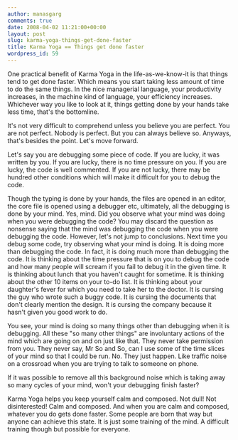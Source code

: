 ```yaml
---
author: manasgarg
comments: true
date: 2008-04-02 11:21:00+00:00
layout: post
slug: karma-yoga-things-get-done-faster
title: Karma Yoga == Things get done faster
wordpress_id: 59
---
```


One practical benefit of Karma Yoga in the life-as-we-know-it is that things tend to get done faster. Which means you start taking less amount of time to do the same things. In the nice managerial language, your productivity increases, in the machine kind of language, your efficiency increases. Whichever way you like to look at it, things getting done by your hands take less time, that's the bottomline.

It's not very difficult to comprehend unless you believe you are perfect. You are not perfect. Nobody is perfect. But you can always believe so. Anyways, that's besides the point. Let's move forward.

Let's say you are debugging some piece of code. If you are lucky, it was written by you. If you are lucky, there is no time pressure on you. If you are lucky, the code is well commented. If you are not lucky, there may be hundred other conditions which will make it difficult for you to debug the code.

Though the typing is done by your hands, the files are opened in an editor, the core file is opened using a debugger etc, ultimately, all the debugging is done by your mind. Yes, mind. Did you observe what your mind was doing when you were debugging the code? You may discard the question as nonsense saying that the mind was debugging the code when you were debugging the code. However, let's not jump to conclusions. Next time you debug some code, try observing what your mind is doing. It is doing more than debugging the code. In fact, it is doing much more than debugging the code. It is thinking about the time pressure that is on you to debug the code and how many people will scream if you fail to debug it in the given time. It is thinking about lunch that you haven't caught for sometime. It is thinking about the other 10 items on your to-do list. It is thinking about your daughter's fever for which you need to take her to the doctor. It is cursing the guy who wrote such a buggy code. It is cursing the documents that don't clearly mention the design. It is cursing the company because it hasn't given you good work to do.

You see, your mind is doing so many things other than debugging when it is debugging. All these "so many other things" are involuntary actions of the mind which are going on and on just like that. They never take permission from you. They never say, Mr So and So, can I use some of the time slices of your mind so that I could be run. No. They just happen. Like traffic noise on a crossroad when you are trying to talk to someone on phone.

If it was possible to remove all this background noise which is taking away so many cycles of your mind, won't your debugging finish faster?

Karma Yoga helps you keep yourself calm and composed. Not dull! Not disinterested! Calm and composed. And when you are calm and composed, whatever you do gets done faster. Some people are born that way but anyone can achieve this state. It is just some training of the mind. A difficult training though but possible for everyone.
